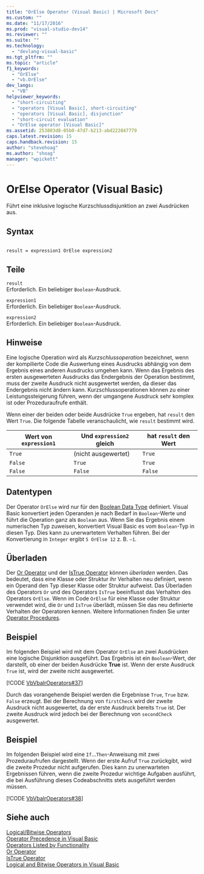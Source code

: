 ```yaml
---
title: "OrElse Operator (Visual Basic) | Microsoft Docs"
ms.custom: ""
ms.date: "11/17/2016"
ms.prod: "visual-studio-dev14"
ms.reviewer: ""
ms.suite: ""
ms.technology: 
  - "devlang-visual-basic"
ms.tgt_pltfrm: ""
ms.topic: "article"
f1_keywords: 
  - "OrElse"
  - "vb.OrElse"
dev_langs: 
  - "VB"
helpviewer_keywords: 
  - "short-circuiting"
  - "operators [Visual Basic], short-circuiting"
  - "operators [Visual Basic], disjunction"
  - "short-circuit evaluation"
  - "OrElse operator [Visual Basic]"
ms.assetid: 253803d8-05b0-47d7-b213-abd222847779
caps.latest.revision: 15
caps.handback.revision: 15
author: "stevehoag"
ms.author: "shoag"
manager: "wpickett"
---
```

# OrElse Operator (Visual Basic)
Führt eine inklusive logische Kurzschlussdisjunktion an zwei Ausdrücken aus.  
  
## Syntax  
  
```  
  
result = expression1 OrElse expression2  
```  
  
## Teile  
 `result`  
 Erforderlich.  Ein beliebiger `Boolean`\-Ausdruck.  
  
 `expression1`  
 Erforderlich.  Ein beliebiger `Boolean`\-Ausdruck.  
  
 `expression2`  
 Erforderlich.  Ein beliebiger `Boolean`\-Ausdruck.  
  
## Hinweise  
 Eine logische Operation wird als *Kurzschlussoperation* bezeichnet, wenn der kompilierte Code die Auswertung eines Ausdrucks abhängig von dem Ergebnis eines anderen Ausdrucks umgehen kann.  Wenn das Ergebnis des ersten ausgewerteten Ausdrucks das Endergebnis der Operation bestimmt, muss der zweite Ausdruck nicht ausgewertet werden, da dieser das Endergebnis nicht ändern kann.  Kurzschlussoperationen können zu einer Leistungssteigerung führen, wenn der umgangene Ausdruck sehr komplex ist oder Prozeduraufrufe enthält.  
  
 Wenn einer der beiden oder beide Ausdrücke `True` ergeben, hat `result` den Wert `True`.  Die folgende Tabelle veranschaulicht, wie `result` bestimmt wird.  
  
|Wert von `expression1`|Und `expression2` gleich|hat `result` den Wert|  
|----------------------------|------------------------------|---------------------------|  
|`True`|\(nicht ausgewertet\)|`True`|  
|`False`|`True`|`True`|  
|`False`|`False`|`False`|  
  
## Datentypen  
 Der Operator `OrElse` wird nur für den [Boolean Data Type](../../../visual-basic/language-reference/data-types/boolean-data-type.md) definiert.  Visual Basic konvertiert jeden Operanden je nach Bedarf in `Boolean`\-Werte und führt die Operation ganz als `Boolean` aus.  Wenn Sie das Ergebnis einem numerischen Typ zuweisen, konvertiert Visual Basic es vom `Boolean`\-Typ in diesen Typ.  Dies kann zu unerwartetem Verhalten führen.  Bei der Konvertierung in `Integer` ergibt `5 OrElse 12` z. B. `–1`.  
  
## Überladen  
 Der [Or Operator](../../../visual-basic/language-reference/operators/or-operator.md) und der [IsTrue Operator](../../../visual-basic/language-reference/operators/istrue-operator.md) können *überladen* werden. Das bedeutet, dass eine Klasse oder Struktur ihr Verhalten neu definiert, wenn ein Operand den Typ dieser Klasse oder Struktur aufweist.  Das Überladen des Operators `Or` und des Operators `IsTrue` beeinflusst das Verhalten des Operators `OrElse`.  Wenn im Code `OrElse` für eine Klasse oder Struktur verwendet wird, die `Or` und `IsTrue` überlädt, müssen Sie das neu definierte Verhalten der Operatoren kennen.  Weitere Informationen finden Sie unter [Operator Procedures](../../../visual-basic/programming-guide/language-features/procedures/operator-procedures.md).  
  
## Beispiel  
 Im folgenden Beispiel wird mit dem Operator `OrElse` an zwei Ausdrücken eine logische Disjunktion ausgeführt.  Das Ergebnis ist ein `Boolean`\-Wert, der darstellt, ob einer der beiden Ausdrücke **True** ist.  Wenn der erste Ausdruck `True` ist, wird der zweite nicht ausgewertet.  
  
 [!CODE [VbVbalrOperators#37](../CodeSnippet/VS_Snippets_VBCSharp/VbVbalrOperators#37)]  
  
 Durch das vorangehende Beispiel werden die Ergebnisse `True`, `True` bzw. `False` erzeugt.  Bei der Berechnung von `firstCheck` wird der zweite Ausdruck nicht ausgewertet, da der erste Ausdruck bereits `True` ist.  Der zweite Ausdruck wird jedoch bei der Berechnung von `secondCheck` ausgewertet.  
  
## Beispiel  
 Im folgenden Beispiel wird eine `If`...`Then`\-Anweisung mit zwei Prozeduraufrufen dargestellt.  Wenn der erste Aufruf `True` zurückgibt, wird die zweite Prozedur nicht aufgerufen.  Dies kann zu unerwarteten Ergebnissen führen, wenn die zweite Prozedur wichtige Aufgaben ausführt, die bei Ausführung dieses Codeabschnitts stets ausgeführt werden müssen.  
  
 [!CODE [VbVbalrOperators#38](../CodeSnippet/VS_Snippets_VBCSharp/VbVbalrOperators#38)]  
  
## Siehe auch  
 [Logical\/Bitwise Operators](../../../visual-basic/language-reference/operators/logical-bitwise-operators.md)   
 [Operator Precedence in Visual Basic](../../../visual-basic/language-reference/operators/operator-precedence.md)   
 [Operators Listed by Functionality](../../../visual-basic/language-reference/operators/operators-listed-by-functionality.md)   
 [Or Operator](../../../visual-basic/language-reference/operators/or-operator.md)   
 [IsTrue Operator](../../../visual-basic/language-reference/operators/istrue-operator.md)   
 [Logical and Bitwise Operators in Visual Basic](../../../visual-basic/programming-guide/language-features/operators-and-expressions/logical-and-bitwise-operators.md)